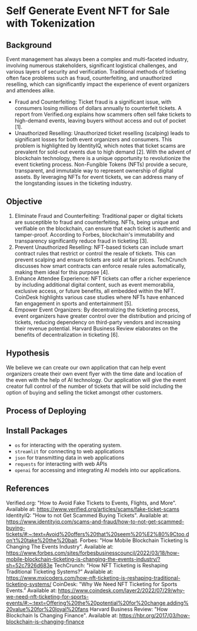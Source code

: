 # Self Generate Event NFT for Sale with Tokenization
## Background
Event management has always been a complex and multi-faceted industry, involving numerous stakeholders, significant logistical challenges, and various layers of security and verification. Traditional methods of ticketing often face problems such as fraud, counterfeiting, and unauthorized reselling, which can significantly impact the experience of event organizers and attendees alike.
* Fraud and Counterfeiting: Ticket fraud is a significant issue, with consumers losing millions of dollars annually to counterfeit tickets. A report from Verified.org explains how scammers often sell fake tickets to high-demand events, leaving buyers without access and out of pocket [1].
* Unauthorized Reselling: Unauthorized ticket reselling (scalping) leads to significant losses for both event organizers and consumers. This problem is highlighted by IdentityIQ, which notes that ticket scams are prevalent for sold-out events due to high demand [2].
With the advent of blockchain technology, there is a unique opportunity to revolutionize the event ticketing process. Non-Fungible Tokens (NFTs) provide a secure, transparent, and immutable way to represent ownership of digital assets. By leveraging NFTs for event tickets, we can address many of the longstanding issues in the ticketing industry.
## Objective
1. Eliminate Fraud and Counterfeiting: Traditional paper or digital tickets are susceptible to fraud and counterfeiting. NFTs, being unique and verifiable on the blockchain, can ensure that each ticket is authentic and tamper-proof. According to Forbes, blockchain's immutability and transparency significantly reduce fraud in ticketing [3].
2. Prevent Unauthorized Reselling: NFT-based tickets can include smart contract rules that restrict or control the resale of tickets. This can prevent scalping and ensure tickets are sold at fair prices. TechCrunch discusses how smart contracts can enforce resale rules automatically, making them ideal for this purpose [4].
3. Enhance Attendee Experience: NFT tickets can offer a richer experience by including additional digital content, such as event memorabilia, exclusive access, or future benefits, all embedded within the NFT. CoinDesk highlights various case studies where NFTs have enhanced fan engagement in sports and entertainment [5].
4. Empower Event Organizers: By decentralizing the ticketing process, event organizers have greater control over the distribution and pricing of tickets, reducing dependency on third-party vendors and increasing their revenue potential. Harvard Business Review elaborates on the benefits of decentralization in ticketing [6].

## Hypothesis 
We believe we can create our own application that can help event organizers create their own event flyer with the time date and location of the even with the help of AI technology. Our application will give the event creator full control of the number of tickets that will be sold including the option of buying and selling the ticket amongst other customers.

## Process of Deploying 
## Install Packages
* `os` for interacting with the operating system.
* `streamlit` for connecting to web applications
* `json` for transmitting data in web applications 
* `requests` for interacting with web APIs
* `openai` for accessing and integrating AI models into our applications.

## References
Verified.org: "How to Avoid Fake Tickets to Events, Flights, and More". Available at: https://www.verified.org/articles/scams/fake-ticket-scams
IdentityIQ: "How to not Get Scammed Buying Tickets". Available at: https://www.identityiq.com/scams-and-fraud/how-to-not-get-scammed-buying-tickets/#:~:text=Avoid%20offers%20that%20seem%20%E2%80%9Ctoo,don't%20take%20the%20bait.
Forbes: "How Mobile Blockchain Ticketing Is Changing The Events Industry”. Available at: https://www.forbes.com/sites/forbesbusinesscouncil/2022/03/18/how-mobile-blockchain-ticketing-is-changing-the-events-industry/?sh=52c7926d683e
TechCrunch: "How NFT Ticketing is Reshaping Traditional Ticketing Systems?” Available at: https://www.mxicoders.com/how-nft-ticketing-is-reshaping-traditional-ticketing-systems/
CoinDesk: "Why We Need NFT Ticketing for Sports Events.” Available at: https://www.coindesk.com/layer2/2022/07/29/why-we-need-nft-ticketing-for-sports-events/#:~:text=Offering%20the%20potential%20for%20change,adding%20value%20for%20loyal%20fans
Harvard Business Review: "How Blockchain Is Changing Finance". Available at: https://hbr.org/2017/03/how-blockchain-is-changing-finance
